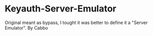 # Keyauth-Server-Emulator
Original meant as bypass, I tought it was better to define it a "Server Emulator". By Cabbo 

